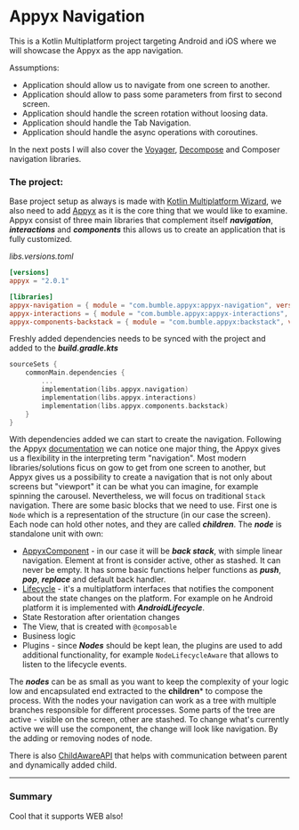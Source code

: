 # Appyx Navigation

This is a Kotlin Multiplatform project targeting Android and iOS where we will showcase the Appyx as the app
navigation.

Assumptions:

- Application should allow us to navigate from one screen to another.
- Application should allow to pass some parameters from first to second screen.
- Application should handle the screen rotation without loosing data.
- Application should handle the Tab Navigation.
- Application should handle the async operations with coroutines.

In the next posts I will also cover
the [Voyager](https://github.com/mkonkel/VoyagerNavigation), [Decompose](https://github.com/mkonkel/DecomposeNavigation)
and
Composer navigation libraries.

### The project:

Base project setup as always is made with [Kotlin Multiplatform Wizard](https://kmp.jetbrains.com), we also need to add
[Appyx](https://github.com/bumble-tech/appyx) as it is the core thing that we would like to examine.
Appyx consist of three main libraries that complement itself ***navigation***, ***interactions*** and ***components***
this allows us to create an application that is fully customized.

*libs.versions.toml*

```toml
[versions]
appyx = "2.0.1"

[libraries]
appyx-navigation = { module = "com.bumble.appyx:appyx-navigation", version.ref = "appyx" }
appyx-interactions = { module = "com.bumble.appyx:appyx-interactions", version.ref = "appyx" }
appyx-components-backstack = { module = "com.bumble.appyx:backstack", version.ref = "appyx" }

```

Freshly added dependencies needs to be synced with the project and added to the ***build.gradle.kts***

```kotlin
sourceSets {
    commonMain.dependencies {
        ...
        implementation(libs.appyx.navigation)
        implementation(libs.appyx.interactions)
        implementation(libs.appyx.components.backstack)
    }
}
```

With dependencies added we can start to create the navigation. Following the
Appyx [documentation](https://bumble-tech.github.io/appyx/navigation/) we can notice one major thing, the Appyx gives us
a flexibility in the interpreting term "navigation". Most modern libraries/solutions ficus on gow to get from one screen
to another, but Appyx gives us a possibility to create a navigation that is not only about screens but "viewport" it can
be what you can imagine, for example spinning the carousel.
Nevertheless, we will focus on traditional `Stack` navigation. There are some basic blocks that we need to use. First
one is `Node` which is a representation of the structure (in our case the screen). Each node can hold other notes, and
they are called ***children***. The ***node*** is standalone unit with own:

- [AppyxComponent](https://bumble-tech.github.io/appyx/components/) - in our case it will be ***back stack***, with
  simple linear navigation. Element at front is consider active, other as stashed. It can never be empty. It has some
  basic functions helper functions as ***push***, ***pop***, ***replace*** and default back handler.
- [Lifecycle](https://bumble-tech.github.io/appyx/navigation/features/lifecycle/) - it's a multiplatform interfaces that
  notifies the component about the state changes on the platform. For example on he Android platform it is implemented
  with ***AndroidLifecycle***.
- State Restoration after orientation changes
- The View, that is created with `@composable`
- Business logic
- Plugins - since ***Nodes*** should be kept lean, the plugins are used to add additional functionality, for
  example `NodeLifecycleAware` that allows to listen to the lifecycle events.

The ***nodes*** can be as small as you want to keep the complexity of your logic low and encapsulated end extracted to
the **children*** to compose the process. With the nodes your navigation can work as a tree with multiple branches
responsible for different processes. Some parts of the tree are active - visible on the screen, other are stashed. To
change what's currently active we will use the component, the change will look like navigation. By the adding or removing nodes of node.

There is also [ChildAwareAPI](https://bumble-tech.github.io/appyx/navigation/features/childaware/) that helps with
communication between parent and dynamically added child.








---

### Summary

Cool that it supports WEB also!